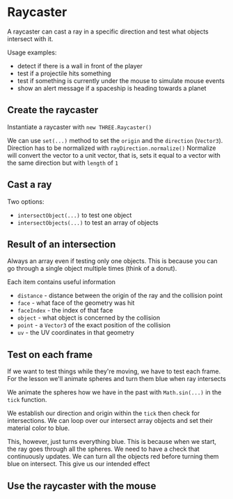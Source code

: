 # Raycaster
A raycaster can cast a ray in a specific direction and test what objects intersect with it. 

Usage examples:
* detect if there is a wall in front of the player
* test if a projectile hits something
* test if something is currently under the mouse to simulate mouse events
* show an alert message if a spaceship is heading towards a planet

## Create the raycaster
Instantiate a raycaster with `new THREE.Raycaster()`

We can use `set(...)` method to set the `origin` and the `direction` (`Vector3`). Direction has to be normalized with `rayDirection.normalize()`
Normalize will convert the vector to a unit vector, that is, sets it equal to a vector with the same direction but with `length` of `1`

## Cast a ray
Two options:
* `intersectObject(...)` to test one object
* `intersectObjects(...)` to test an array of objects

## Result of an intersection
Always an array even if testing only one objects. This is because you can go through a single object multiple times (think of a donut). 

Each item contains useful information
* `distance` - distance between the origin of the ray and the collision point
* `face` - what face of the geometry was hit
* `faceIndex` - the index of that face
* `object` - what object is concerned by the collision 
* `point` - a `Vector3` of the exact position of the collision 
* `uv` - the UV coordinates in that geometry

## Test on each frame
If we want to test things while they're moving, we have to test each frame. 
For the lesson we'll animate spheres and turn them blue when ray intersects

We animate the spheres how we have in the past with `Math.sin(...)` in the `tick` function. 

We establish our direction and origin within the `tick` then check for intersections. We can loop over our intersect array objects and set their material color to blue. 

This, however, just turns everything blue. This is because when we start, the ray goes through all the spheres. We need to have a check that continuously updates. We can turn all the objects red before turning them blue on intersect. This give us our intended effect 

## Use the raycaster with the mouse
